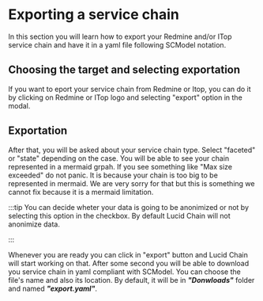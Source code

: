 # Exporting a service chain

In this section you will learn how to export your Redmine and/or ITop service chain and have it in a yaml file following SCModel notation.

## Choosing the target and selecting exportation

If you want to eport your service chain from Redmine or Itop, you can do it by clicking on Redmine or ITop logo and selecting "export" option in the modal.

## Exportation

After that, you will be asked about your service chain type. Select "faceted" or "state" depending on the case. You will be able to see your chain represented in a mermaid grpah. If you see something like "Max size exceeded" do not panic. It is because your chain is too big to be represented in mermaid. We are very sorry for that but this is something we cannot fix because it is a mermaid limitation.

:::tip
You can decide wheter your data is going to be anonimized or not by selecting this option in the checkbox. By default Lucid Chain will not anonimize data.

:::

Whenever you are ready you can click in "export" button and Lucid Chain will start working on that. After some second you will be able to download you service chain in yaml compliant with SCModel. You can choose the file's name and also its location. By default, it will be in ***"Donwloads"*** folder and named ***"export.yaml"***.